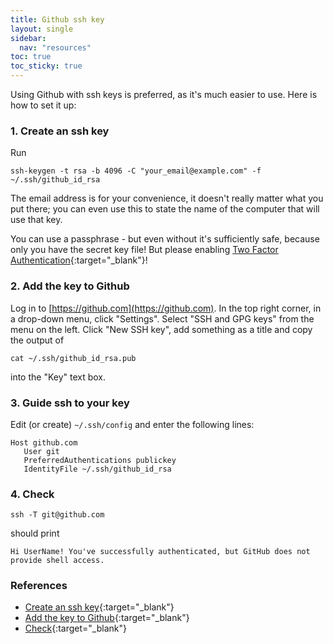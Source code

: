 ```yaml
---
title: Github ssh key
layout: single
sidebar:
  nav: "resources"
toc: true
toc_sticky: true
---
```


Using Github with ssh keys is preferred, as it's much easier to use. Here is how to set it up:

### 1. Create an ssh key

Run

    ssh-keygen -t rsa -b 4096 -C "your_email@example.com" -f ~/.ssh/github_id_rsa

The email address is for your convenience, it doesn't really matter what you put there;
you can even use this to state the name of the computer that will use that key.

You can use a passphrase - but even without it's sufficiently safe, because only you have
the secret key file! But please enabling [Two Factor Authentication](https://help.github.com/articles/about-two-factor-authentication/){:target="_blank"}!

### 2. Add the key to Github

Log in to [https://github.com](https://github.com). In the top right corner, in a drop-down menu, click "Settings". Select "SSH and GPG keys" from the menu on the left. Click "New SSH key", add something as a title and copy the output of

    cat ~/.ssh/github_id_rsa.pub

into the "Key" text box.


### 3. Guide ssh to your key

Edit (or create) `~/.ssh/config` and enter the following lines:

    Host github.com
       User git
       PreferredAuthentications publickey
       IdentityFile ~/.ssh/github_id_rsa

### 4. Check

    ssh -T git@github.com

should print

    Hi UserName! You've successfully authenticated, but GitHub does not provide shell access.



### References

   * [Create an ssh key](https://help.github.com/articles/connecting-to-github-with-ssh/){:target="_blank"}
   * [Add the key to Github](https://help.github.com/articles/adding-a-new-ssh-key-to-your-github-account){:target="_blank"}
   * [Check](https://help.github.com/articles/testing-your-ssh-connection/){:target="_blank"}